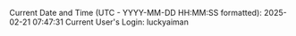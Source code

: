 Current Date and Time (UTC - YYYY-MM-DD HH:MM:SS formatted): 2025-02-21 07:47:31
Current User's Login: luckyaiman
